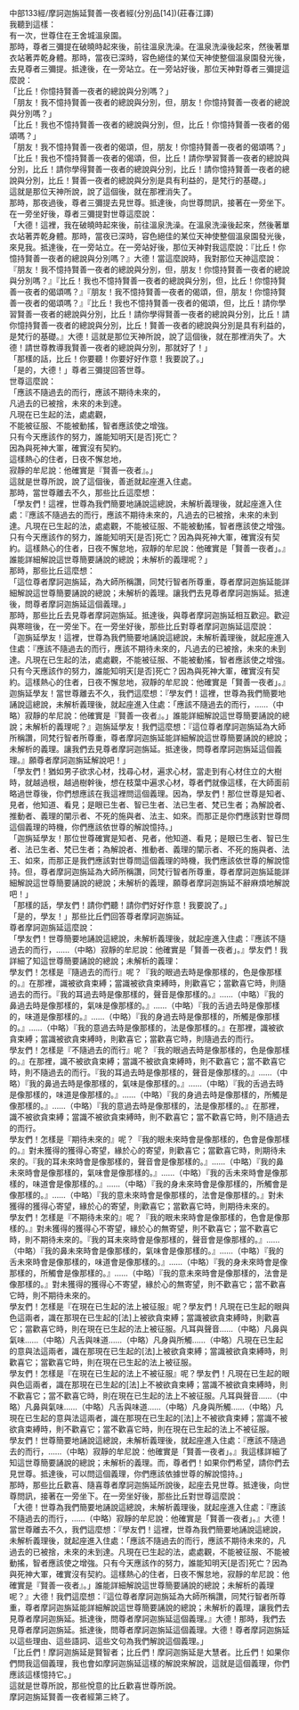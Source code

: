 中部133經/摩訶迦旃延賢善一夜者經(分別品[14])(莊春江譯)  
我聽到這樣：  
有一次，世尊住在王舍城溫泉園。  
那時，尊者三彌提在破曉時起來後，前往溫泉洗澡。在溫泉洗澡後起來，然後著單衣站著弄乾身體。那時，當夜已深時，容色絕佳的某位天神使整個溫泉園發光後，去見尊者三彌提。抵達後，在一旁站立。在一旁站好後，那位天神對尊者三彌提這麼說：  
「比丘！你憶持賢善一夜者的總說與分別嗎？」  
「朋友！我不憶持賢善一夜者的總說與分別，但，朋友！你憶持賢善一夜者的總說與分別嗎？」  
「比丘！我也不憶持賢善一夜者的總說與分別，但，比丘！你憶持賢善一夜者的偈頌嗎？」  
「朋友！我不憶持賢善一夜者的偈頌，但，朋友！你憶持賢善一夜者的偈頌嗎？」  
「比丘！我也不憶持賢善一夜者的偈頌，但，比丘！請你學習賢善一夜者的總說與分別，比丘！請你學得賢善一夜者的總說與分別，比丘！請你憶持賢善一夜者的總說與分別，比丘！賢善一夜者的總說與分別是具有利益的，是梵行的基礎。」  
這就是那位天神所說，說了這個後，就在那裡消失了。  
那時，那夜過後，尊者三彌提去見世尊。抵達後，向世尊問訊，接著在一旁坐下。在一旁坐好後，尊者三彌提對世尊這麼說：  
「大德！這裡，我在破曉時起來後，前往溫泉洗澡。在溫泉洗澡後起來，然後著單衣站著弄乾身體。那時，當夜已深時，容色絕佳的某位天神使整個溫泉園發光後，來見我。抵達後，在一旁站立。在一旁站好後，那位天神對我這麼說：『比丘！你憶持賢善一夜者的總說與分別嗎？』大德！當這麼說時，我對那位天神這麼說：『朋友！我不憶持賢善一夜者的總說與分別，但，朋友！你憶持賢善一夜者的總說與分別嗎？』『比丘！我也不憶持賢善一夜者的總說與分別，但，比丘！你憶持賢善一夜者的偈頌嗎？』『朋友！我不憶持賢善一夜者的偈頌，但，朋友！你憶持賢善一夜者的偈頌嗎？』『比丘！我也不憶持賢善一夜者的偈頌，但，比丘！請你學習賢善一夜者的總說與分別，比丘！請你學得賢善一夜者的總說與分別，比丘！請你憶持賢善一夜者的總說與分別，比丘！賢善一夜者的總說與分別是具有利益的，是梵行的基礎。』大德！這就是那位天神所說，說了這個後，就在那裡消失了。大德！請世尊教導我賢善一夜者的總說與分別，那就好了！」  
「那樣的話，比丘！你要聽！你要好好作意！我要說了。」  
「是的，大德！」尊者三彌提回答世尊。  
世尊這麼說：  
「應該不隨過去的而行，應該不期待未來的，  
凡過去的已被捨，未來的未到達。  
凡現在已生起的法，處處觀，  
不能被征服、不能被動搖，智者應該使之增強。  
只有今天應該作的努力，誰能知明天[是否]死亡？  
因為與死神大軍，確實沒有契約。  
這樣熱心的住者，日夜不懈怠地，  
寂靜的牟尼說：他確實是『賢善一夜者』。」  
這就是世尊所說，說了這個後，善逝就起座進入住處。  
那時，當世尊離去不久，那些比丘這麼想：  
「學友們！這裡，世尊為我們簡要地誦說這總說，未解析義理後，就起座進入住處：『應該不隨過去的而行，應該不期待未來的，凡過去的已被捨，未來的未到達。凡現在已生起的法，處處觀，不能被征服、不能被動搖，智者應該使之增強。只有今天應該作的努力，誰能知明天[是否]死亡？因為與死神大軍，確實沒有契約。這樣熱心的住者，日夜不懈怠地，寂靜的牟尼說：他確實是「賢善一夜者」。』誰能詳細解說這世尊簡要誦說的總說；未解析的義理呢？」  
那時，那些比丘這麼想：  
「這位尊者摩訶迦旃延，為大師所稱讚，同梵行智者所尊重，尊者摩訶迦旃延能詳細解說這世尊簡要誦說的總說；未解析的義理。讓我們去見尊者摩訶迦旃延。抵達後，問尊者摩訶迦旃延這個義理。」  
那時，那些比丘去見尊者摩訶迦旃延。抵達後，與尊者摩訶迦旃延相互歡迎。歡迎與寒暄後，在一旁坐下。在一旁坐好後，那些比丘對尊者摩訶迦旃延這麼說：  
「迦旃延學友！這裡，世尊為我們簡要地誦說這總說，未解析義理後，就起座進入住處：『應該不隨過去的而行，應該不期待未來的，凡過去的已被捨，未來的未到達。凡現在已生起的法，處處觀，不能被征服、不能被動搖，智者應該使之增強。只有今天應該作的努力，誰能知明天[是否]死亡？因為與死神大軍，確實沒有契約。這樣熱心的住者，日夜不懈怠地，寂靜的牟尼說：他確實是「賢善一夜者」。』迦旃延學友！當世尊離去不久，我們這麼想：『學友們！這裡，世尊為我們簡要地誦說這總說，未解析義理後，就起座進入住處：「應該不隨過去的而行，……（中略）寂靜的牟尼說：他確實是『賢善一夜者』。」誰能詳細解說這世尊簡要誦說的總說；未解析的義理呢？』迦旃延學友！我們這麼想：『這位尊者摩訶迦旃延為大師所稱讚，同梵行智者所尊重，尊者摩訶迦旃延能詳細解說這世尊簡要誦說的總說；未解析的義理。讓我們去見尊者摩訶迦旃延。抵達後，問尊者摩訶迦旃延這個義理。』願尊者摩訶迦旃延解說吧！」  
「學友們！猶如男子欲求心材，找尋心材，遍求心材，當走到有心材住立的大樹時，就越過根，越過樹幹後，想在枝葉中遍求心材，尊者們就像這樣，在大師面前略過世尊後，你們想應該在我這裡問這個義理。因為，學友們！那位世尊是知者、見者，他知道、看見；是眼已生者、智已生者、法已生者、梵已生者；為解說者、推動者、義理的闡示者、不死的施與者、法主、如來。而那正是你們應該對世尊問這個義理的時機，你們應該依世尊的解說憶持。」  
「迦旃延學友！那位世尊確實是知者、見者，他知道、看見；是眼已生者、智已生者、法已生者、梵已生者；為解說者、推動者、義理的闡示者、不死的施與者、法王、如來，而那正是我們應該對世尊問這個義理的時機，我們應該依世尊的解說憶持。但，尊者摩訶迦旃延為大師所稱讚，同梵行智者所尊重，尊者摩訶迦旃延能詳細解說這世尊簡要誦說的總說；未解析的義理，願尊者摩訶迦旃延不辭麻煩地解說吧！」  
「那樣的話，學友們！請你們聽！請你們好好作意！我要說了。」  
「是的，學友！」那些比丘們回答尊者摩訶迦旃延。  
尊者摩訶迦旃延這麼說：  
「學友們！世尊簡要地誦說這總說，未解析義理後，就起座進入住處：『應該不隨過去的而行，……（中略）寂靜的牟尼說：他確實是「賢善一夜者」。』學友們！我詳細了知這世尊簡要誦說的總說；未解析的義理：  
學友們！怎樣是『隨過去的而行』呢？『我的眼過去時是像那樣的，色是像那樣的。』在那裡，識被欲貪束縛；當識被欲貪束縛時，則歡喜它；當歡喜它時，則隨過去的而行。『我的耳過去時是像那樣的，聲音是像那樣的。』……（中略）『我的鼻過去時是像那樣的，氣味是像那樣的。』……（中略）『我的舌過去時是像那樣的，味道是像那樣的。』……（中略）『我的身過去時是像那樣的，所觸是像那樣的。』……（中略）『我的意過去時是像那樣的，法是像那樣的。』在那裡，識被欲貪束縛；當識被欲貪束縛時，則歡喜它；當歡喜它時，則隨過去的而行。  
學友們！怎樣是『不隨過去的而行』呢？『我的眼過去時是像那樣的，色是像那樣的。』在那裡，識不被欲貪束縛；當識不被欲貪束縛時，則不歡喜它；當不歡喜它時，則不隨過去的而行。『我的耳過去時是像那樣的，聲音是像那樣的。』……（中略）『我的鼻過去時是像那樣的，氣味是像那樣的。』……（中略）『我的舌過去時是像那樣的，味道是像那樣的。』……（中略）『我的身過去時是像那樣的，所觸是像那樣的。』……（中略）『我的意過去時是像那樣的，法是像那樣的。』在那裡，識不被欲貪束縛；當識不被欲貪束縛時，則不歡喜它；當不歡喜它時，則不隨過去的而行。  
學友們！怎樣是『期待未來的』呢？『我的眼未來時會是像那樣的，色會是像那樣的。』對未獲得的獲得心寄望，緣於心的寄望，則歡喜它；當歡喜它時，則期待未來的。『我的耳未來時會是像那樣的，聲音會是像那樣的。』……（中略）『我的鼻未來時會是像那樣的，氣味會是像那樣的。』……（中略）『我的舌未來時會是像那樣的，味道會是像那樣的。』……（中略）『我的身未來時會是像那樣的，所觸會是像那樣的。』……（中略）『我的意未來時會是像那樣的，法會是像那樣的。』對未獲得的獲得心寄望，緣於心的寄望，則歡喜它；當歡喜它時，則期待未來的。  
學友們！怎樣是『不期待未來的』呢？『我的眼未來時會是像那樣的，色會是像那樣的。』對未獲得的獲得心不寄望，緣於心的無寄望，則不歡喜它；當不歡喜它時，則不期待未來的。『我的耳未來時會是像那樣的，聲音會是像那樣的。』……（中略）『我的鼻未來時會是像那樣的，氣味會是像那樣的。』……（中略）『我的舌未來時會是像那樣的，味道會是像那樣的。』……（中略）『我的身未來時會是像那樣的，所觸會是像那樣的。』……（中略）『我的意未來時會是像那樣的，法會是像那樣的。』對未獲得的獲得心不寄望，緣於心的無寄望，則不歡喜它；當不歡喜它時，則不期待未來的。  
學友們！怎樣是『在現在已生起的法上被征服』呢？學友們！凡現在已生起的眼與色這兩者，識在那現在已生起的[法]上被欲貪束縛；當識被欲貪束縛時，則歡喜它；當歡喜它時，則在現在已生起的法上被征服。凡耳與聲音……（中略）凡鼻與氣味……（中略）凡舌與味道……（中略）凡身與所觸……（中略）凡現在已生起的意與法這兩者，識在那現在已生起的[法]上被欲貪束縛；當識被欲貪束縛時，則歡喜它；當歡喜它時，則在現在已生起的法上被征服。  
學友們！怎樣是『在現在已生起的法上不被征服』呢？學友們！凡現在已生起的眼與色這兩者，識在那現在已生起的[法]上不被欲貪束縛；當識不被欲貪束縛時，則不歡喜它；當不歡喜它時，則在現在已生起的法上不被征服。凡耳與聲音……（中略）凡鼻與氣味……（中略）凡舌與味道……（中略）凡身與所觸……（中略）凡現在已生起的意與法這兩者，識在那現在已生起的[法]上不被欲貪束縛；當識不被欲貪束縛時，則不歡喜它；當不歡喜它時，則在現在已生起的法上不被征服。  
學友們！世尊簡要地誦說這總說，未解析義理後，就起座進入住處：『應該不隨過去的而行，……（中略）寂靜的牟尼說：他確實是「賢善一夜者」。』我這樣詳細了知這世尊簡要誦說的總說；未解析的義理。而，尊者們！如果你們希望，請你們去見世尊。抵達後，可以問這個義理，你們應該依據世尊的解說憶持。」  
那時，那些比丘歡喜、隨喜尊者摩訶迦旃延所說後，起座去見世尊。抵達後，向世尊問訊，接著在一旁坐下。在一旁坐好後，那些比丘對世尊這麼說：  
「大德！世尊為我們簡要地誦說這總說，未解析義理後，就起座進入住處：『應該不隨過去的而行，……（中略）寂靜的牟尼說：他確實是「賢善一夜者」。』大德！當世尊離去不久，我們這麼想：『學友們！這裡，世尊為我們簡要地誦說這總說，未解析義理後，就起座進入住處：「應該不隨過去的而行，應該不期待未來的，凡過去的已被捨，未來的未到達。凡現在已生起的法，處處觀，不能被征服、不能被動搖，智者應該使之增強。只有今天應該作的努力，誰能知明天[是否]死亡？因為與死神大軍，確實沒有契約。這樣熱心的住者，日夜不懈怠地，寂靜的牟尼說：他確實是『賢善一夜者』。」誰能詳細解說這世尊簡要誦說的總說；未解析的義理呢？』大德！我們這麼想：『這位尊者摩訶迦旃延為大師所稱讚，同梵行智者所尊重，尊者摩訶迦旃延能詳細解說這世尊簡要誦說的總說；未解析的義理，讓我們去見尊者摩訶迦旃延。抵達後，問尊者摩訶迦旃延這個義理。』大德！那時，我們去見尊者摩訶迦旃延。抵達後，問尊者摩訶迦旃延這個義理。大德！尊者摩訶迦旃延以這些理由、這些語詞、這些文句為我們解說這個義理。」  
「比丘們！摩訶迦旃延是賢智者；比丘們！摩訶迦旃延是大慧者。比丘們！如果你們問我這個義理，我也會如摩訶迦旃延這樣的解說來解說，這就是這個義理，你們應該這樣憶持它。」  
這就是世尊所說，那些悅意的比丘歡喜世尊所說。  
摩訶迦旃延賢善一夜者經第三終了。  
  
  
